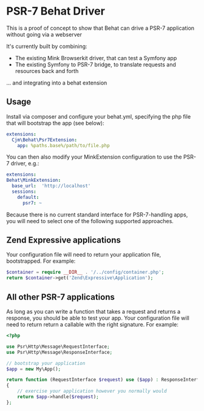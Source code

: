 # PSR-7 Behat Driver

This is a proof of concept to show that Behat can drive a PSR-7 application without going via a webserver

It's currently built by combining:

 * The existing Mink Browserkit driver, that can test a Symfony app
 * The existing Symfony to PSR-7 bridge, to translate requests and resources back and forth

... and integrating into a behat extension

## Usage

Install via composer and configure your behat.yml, specifying the php file that will bootstrap the app (see below):

```yaml
extensions:
  Cjm\Behat\Psr7Extension:
    app: %paths.base%/path/to/file.php
```

You can then also modify your MinkExtension configuration to use the PSR-7 driver, e.g.:

```yaml
extensions:
Behat\MinkExtension:
  base_url:  'http://localhost'
  sessions:
    default:
      psr7: ~
```

Because there is no current standard interface for PSR-7-handling apps, you will need to select one of the following 
supported approaches.

## Zend Expressive applications

Your configuration file will need to return your application file, bootstrapped. For example:

```php
$container = require __DIR__ . '/../config/container.php';
return $container->get('Zend\Expressive\Application');
```

## All other PSR-7 applications

As long as you can write a function that takes a request and returns a response, you should be able to test your app. 
Your configuration file will need to return return a callable with the right signature. For example:

```php
<?php

use Psr\Http\Message\RequestInterface;
use Psr\Http\Message\ResponseInterface;

// bootstrap your application
$app = new My\App();

return function (RequestInterface $request) use ($app) : ResponseInterface
{
    // exercise your application however you normally would
    return $app->handle($request);
};
```

